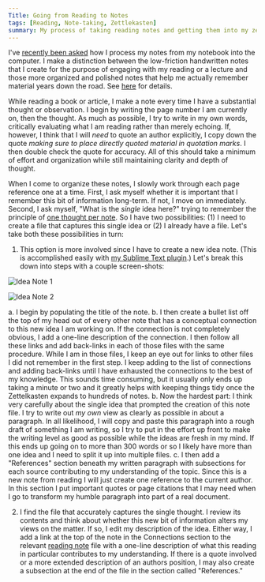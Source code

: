 ```yaml
---
Title: Going from Reading to Notes
tags: [Reading, Note-taking, Zettlekasten]
summary: My process of taking reading notes and getting them into my zettlekasten.
---
```



I've [recently been asked](http://zettelkasten.de/posts/getting-started/#comments) how I process my notes from my notebook into the
computer.  I make a distinction between the low-friction
handwritten notes that I create for the purpose of engaging with my
reading or a lecture and those more organized and polished notes
that help me actually remember material years down the road.  See
[here](http://dansheffler.com/blog/2014-07-21-two-goals-of-note-taking/) for details.

While reading a book or article, I make a note every time I have a
substantial thought or observation.  I begin by writing the page
number I am currently on, then the thought.  As much as possible, I
try to write in my own words, critically evaluating what I am
reading rather than merely echoing.  If, however, I think that I
will *need* to quote an author explicitly, I copy down the quote
*making sure to place directly quoted material in quotation marks*.
I then double check the quote for accuracy.  All of this should
take a minimum of effort and organization while still maintaining
clarity and depth of thought.

When I come to organize these notes, I slowly work through each
page reference one at a time.  First, I ask myself whether it is
important that I remember this bit of information long-term.  If
not, I move on immediately.  Second, I ask myself, "What is the
*single* idea here?" trying to remember the principle of [one
thought per note](http://dansheffler.com/blog/2015-08-05-one-thought-per-note/). So I have two possibilities: (1) I need to
create a file that captures this single idea or (2) I already have
a file.  Let's take both these possibilities in turn:

1. This option is more involved since I have to create a new idea
   note.  (This is accomplished easily with [my Sublime Text
   plugin](http://dansheffler.com/blog/2015-05-11-my-zettelkasten-in-sublime/).)  Let's break this down into steps with a couple
   screen-shots:

![Idea Note 1](http://dansheffler.com/images/Plato_-_Tripartition_-_Internal_Conflict_md_—_Notes1.png)

![Idea Note 2](http://dansheffler.com/images/Plato_-_Tripartition_-_Internal_Conflict_md_—_Notes2.png)

a. I begin by populating the title of the note.
b. I then create a bullet list off the top of my head out of every
   other note that has a conceptual connection to this new idea I
   am working on.  If the connection is not completely obvious, I
   add a one-line description of the connection.  I then follow all
   these links and add back-links in each of those files with the
   same procedure.  While I am in those files, I keep an eye out
   for links to other files I did not remember in the first step. I
   keep adding to the list of connections and adding back-links
   until I have exhausted the connections to the best of my
   knowledge.  This sounds time consuming, but it usually only ends
   up taking a minute or two and it greatly helps with keeping
   things tidy once the Zettelkasten expands to hundreds of notes.
b. Now the hardest part: I think very carefully about the single
   idea that prompted the creation of this note file.  I try to
   write out *my own* view as clearly as possible in about a
   paragraph.  In all likelihood, I will copy and paste this
   paragraph into a rough draft of something I am writing, so I try
   to put in the effort up front to make the writing level as good
   as possible while the ideas are fresh in my mind.  If this ends
   up going on to more than 300 words or so I likely have more than
   one idea and I need to split it up into multiple files.
c. I then add a "References" section beneath my written paragraph
   with subsections for each source contributing to my
   understanding of the topic.  Since this is a new note from
   reading I will just create one reference to the current author.
   In this section I put important quotes or page citations that I
   may need when I go to transform my humble paragraph into part of
   a real document.

2. I find the file that accurately captures the single thought.  I
   review its contents and think about whether this new bit of
   information alters my views on the matter.  If so, I edit my
   description of the idea.  Either way, I add a link at the top of
   the note in the Connections section to the relevant [reading
   note](http://dansheffler.com/blog/2015-08-10-reading-notes/)
   file with a one-line description of what this reading in
   particular contributes to my understanding.  If there is a quote
   involved or a more extended description of an authors position,
   I may also create a subsection at the end of the file in the
   section called "References."
